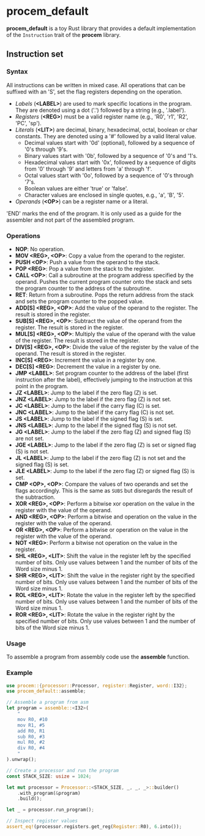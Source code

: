 # procem_default

**procem_default** is a toy Rust library that provides a default implementation of the `Instruction` trait of the **procem** library.

## Instruction set

### Syntax

All instructions can be written in mixed case.
All operations that can be suffixed with an 'S', set the flag registers depending on the operation.

- *Labels* (**\<LABEL>**) are used to mark specific locations in the program. They are denoted using a dot ('.') followed by a string (e.g., '.label').
- *Registers* (**\<REG>**) must be a valid register name (e.g., 'R0', 'r1', 'R2', 'PC', 'sp').
- *Literals* (**\<LIT>**) are decimal, binary, hexadecimal, octal, boolean or char constants.
  They are denoted using a '#' followed by a valid literal value.
  - Decimal values start with '0d' (optional), followed by a sequence of '0's through '9's.
  - Binary values start with '0b', followed by a sequence of '0's and '1's.
  - Hexadecimal values start with '0x', followed by a sequence of digits from '0' through '9' and letters from 'a' through 'f'.
  - Octal values start with '0o', followed by a sequence of '0's through '7's.
  - Boolean values are either 'true' or 'false'.
  - Character values are enclosed in single quotes, e.g., 'a', 'B', '5'.
- *Operands* (**\<OP>**) can be a register name or a literal.

'END' marks the end of the program. It is only used as a guide for the assembler and not part of the assembled program.

### Operations

- **NOP**: No operation.
- **MOV \<REG>, \<OP>**: Copy a value from the operand to the register.
- **PUSH \<OP>**: Push a value from the operand to the stack.
- **POP \<REG>**: Pop a value from the stack to the register.
- **CALL \<OP>**: Call a subroutine at the program address specified by the operand. Pushes the current program counter onto the stack and sets the program counter to the address of the subroutine.
- **RET**: Return from a subroutine. Pops the return address from the stack and sets the program counter to the popped value.
- **ADD\[S] \<REG>, \<OP>**: Add the value of the operand to the register. The result is stored in the register.
- **SUB\[S] \<REG>, \<OP>**: Subtract the value of the operand from the register. The result is stored in the register.
- **MUL\[S] \<REG>, \<OP>**: Multiply the value of the operand with the value of the register. The result is stored in the register.
- **DIV\[S] \<REG>, \<OP>**: Divide the value of the register by the value of the operand. The result is stored in the register.
- **INC\[S] \<REG>**: Increment the value in a register by one.
- **DEC\[S] \<REG>**: Decrement the value in a register by one.
- **JMP \<LABEL>**: Set program counter to the address of the label (first instruction after the label), effectively jumping to the instruction at this point in the program.
- **JZ \<LABEL>**: Jump to the label if the zero flag (Z) is set.
- **JNZ \<LABEL>**: Jump to the label if the zero flag (Z) is not set.
- **JC \<LABEL>**: Jump to the label if the carry flag (C) is set.
- **JNC \<LABEL>**: Jump to the label if the carry flag (C) is not set.
- **JS \<LABEL>**: Jump to the label if the signed flag (S) is set.
- **JNS \<LABEL>**: Jump to the label if the signed flag (S) is not set.
- **JG \<LABEL>**: Jump to the label if the zero flag (Z) and signed flag (S) are not set.
- **JGE \<LABEL>**: Jump to the label if the zero flag (Z) is set or signed flag (S) is not set.
- **JL \<LABEL>**: Jump to the label if the zero flag (Z) is not set and the signed flag (S) is set.
- **JLE \<LABEL>**: Jump to the label if the zero flag (Z) or signed flag (S) is set.
- **CMP \<OP>, \<OP>**: Compare the values of two operands and set the flags accordingly. This is the same as `SUBS` but disregards the result of the subtraction.
- **XOR \<REG>, \<OP>**: Perform a bitwise xor operation on the value in the register with the value of the operand.
- **AND \<REG>, \<OP>**: Perform a bitwise and operation on the value in the register with the value of the operand.
- **OR \<REG>, \<OP>**: Perform a bitwise or operation on the value in the register with the value of the operand.
- **NOT \<REG>**: Perform a bitwise not operation on the value in the register.
- **SHL \<REG>, \<LIT>**: Shift the value in the register left by the specified number of bits. Only use values between 1 and the number of bits of the Word size minus 1.
- **SHR \<REG>, \<LIT>**: Shift the value in the register right by the specified number of bits. Only use values between 1 and the number of bits of the Word size minus 1.
- **ROL \<REG>, \<LIT>**: Rotate the value in the register left by the specified number of bits. Only use values between 1 and the number of bits of the Word size minus 1.
- **ROR \<REG>, \<LIT>**: Rotate the value in the register right by the specified number of bits. Only use values between 1 and the number of bits of the Word size minus 1.

### Usage
To assemble a program from assembly code use the **assemble** function.

### Example

```rust
use procem::{processor::Processor, register::Register, word::I32};
use procem_default::assemble;

// Assemble a program from asm
let program = assemble::<I32>(
    "
    mov R0, #10
    mov R1, #5
    add R0, R1
    sub R0, #3
    mul R0, #2
    div R0, #4
    "
).unwrap();

// Create a processor and run the program
const STACK_SIZE: usize = 1024;

let mut processor = Processor::<STACK_SIZE, _, _, _>::builder()
    .with_program(&program)
    .build();

let _ = processor.run_program();

// Inspect register values
assert_eq!(processor.registers.get_reg(Register::R0), 6.into());
```